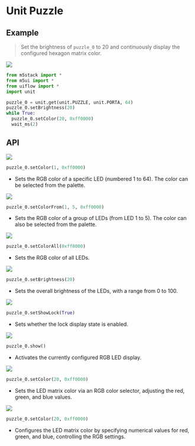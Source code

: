 # Unit Puzzle

## Example

> Set the brightness of `puzzle_0` to 20 and continuously display the configured hexagon matrix color.

<img class="blockly_svg" src="https://m5stack.oss-cn-shenzhen.aliyuncs.com/resource/docs/static/assets/img/uiflow/blockly/unit/puzzle/uiflow_block_unit_puzzle_demo.svg">

```python
from m5stack import *
from m5ui import *
from uiflow import *
import unit

puzzle_0 = unit.get(unit.PUZZLE, unit.PORTA, 64)
puzzle_0.setBrightness(20)
while True:
  puzzle_0.setColor(20, 0xff0000)
  wait_ms(2)
```

## API

<img class="blockly_svg" src="https://m5stack.oss-cn-shenzhen.aliyuncs.com/resource/docs/static/assets/img/uiflow/blockly/unit/puzzle/1_uiflow_block_unit_puzzle_set_color.svg">

```python
puzzle_0.setColor(1, 0xff0000)
```

- Sets the RGB color of a specific LED (numbered 1 to 64). The color can be selected from the palette.

<img class="blockly_svg" src="https://m5stack.oss-cn-shenzhen.aliyuncs.com/resource/docs/static/assets/img/uiflow/blockly/unit/puzzle/2_uiflow_block_unit_puzzle_set_color_from.svg">

```python
puzzle_0.setColorFrom(1, 5, 0xff0000)
```

- Sets the RGB color of a group of LEDs (from LED 1 to 5). The color can also be selected from the palette.

<img class="blockly_svg" src="https://m5stack.oss-cn-shenzhen.aliyuncs.com/resource/docs/static/assets/img/uiflow/blockly/unit/puzzle/3_uiflow_block_unit_puzzle_set_color_all.svg">

```python
puzzle_0.setColorAll(0xff0000)
```

- Sets the RGB color of all LEDs.

<img class="blockly_svg" src="https://m5stack.oss-cn-shenzhen.aliyuncs.com/resource/docs/static/assets/img/uiflow/blockly/unit/puzzle/4_uiflow_block_unit_puzzle_set_brightness.svg">

```python
puzzle_0.setBrightness(20)
```

- Sets the overall brightness of the LEDs, with a range from 0 to 100.

<img class="blockly_svg" src="https://m5stack.oss-cn-shenzhen.aliyuncs.com/resource/docs/static/assets/img/uiflow/blockly/unit/puzzle/5_uiflow_block_unit_puzzle_set_show_lock.svg">

```python
puzzle_0.setShowLock(True)
```

- Sets whether the lock display state is enabled.

<img class="blockly_svg" src="https://m5stack.oss-cn-shenzhen.aliyuncs.com/resource/docs/static/assets/img/uiflow/blockly/unit/puzzle/6_uiflow_block_unit_puzzle_show.svg">

```python
puzzle_0.show()
```

- Activates the currently configured RGB LED display.

<img class="blockly_svg" src="https://m5stack.oss-cn-shenzhen.aliyuncs.com/resource/docs/static/assets/img/uiflow/blockly/unit/puzzle/7_uiflow_block_unit_puzzle_set_hexagon_matrix.svg">

```python
puzzle_0.setColor(20, 0xff0000)
```

- Sets the LED matrix color via an RGB color selector, adjusting the red, green, and blue values.

<img class="blockly_svg" src="https://m5stack.oss-cn-shenzhen.aliyuncs.com/resource/docs/static/assets/img/uiflow/blockly/unit/puzzle/8_uiflow_block_unit_puzzle_set_hexagon_matrix_rgb.svg">

```python
puzzle_0.setColor(20, 0xff0000)
```

- Configures the LED matrix color by specifying numerical values for red, green, and blue, controlling the RGB settings.
